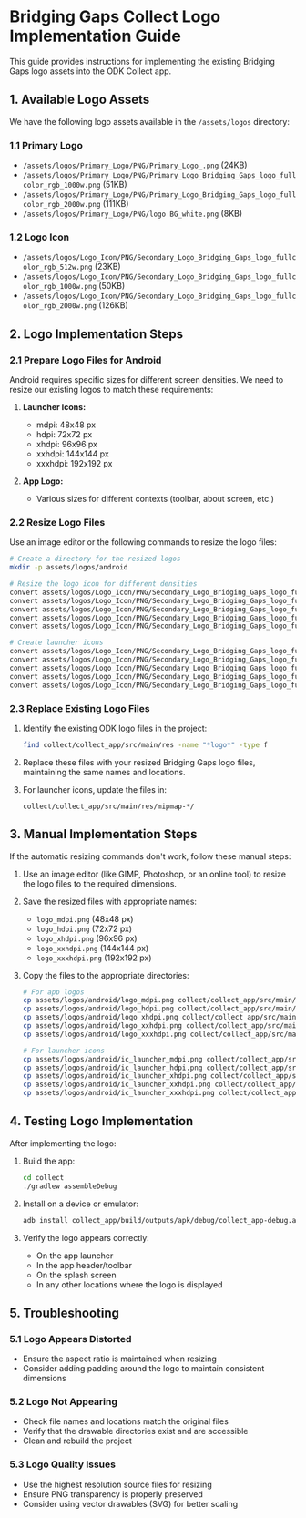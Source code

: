 # Bridging Gaps Collect Logo Implementation Guide

This guide provides instructions for implementing the existing Bridging Gaps logo assets into the ODK Collect app.

## 1. Available Logo Assets

We have the following logo assets available in the `/assets/logos` directory:

### 1.1 Primary Logo
- `/assets/logos/Primary_Logo/PNG/Primary_Logo_.png` (24KB)
- `/assets/logos/Primary_Logo/PNG/Primary_Logo_Bridging_Gaps_logo_fullcolor_rgb_1000w.png` (51KB)
- `/assets/logos/Primary_Logo/PNG/Primary_Logo_Bridging_Gaps_logo_fullcolor_rgb_2000w.png` (111KB)
- `/assets/logos/Primary_Logo/PNG/logo BG_white.png` (8KB)

### 1.2 Logo Icon
- `/assets/logos/Logo_Icon/PNG/Secondary_Logo_Bridging_Gaps_logo_fullcolor_rgb_512w.png` (23KB)
- `/assets/logos/Logo_Icon/PNG/Secondary_Logo_Bridging_Gaps_logo_fullcolor_rgb_1000w.png` (50KB)
- `/assets/logos/Logo_Icon/PNG/Secondary_Logo_Bridging_Gaps_logo_fullcolor_rgb_2000w.png` (126KB)

## 2. Logo Implementation Steps

### 2.1 Prepare Logo Files for Android

Android requires specific sizes for different screen densities. We need to resize our existing logos to match these requirements:

1. **Launcher Icons:**
   - mdpi: 48x48 px
   - hdpi: 72x72 px
   - xhdpi: 96x96 px
   - xxhdpi: 144x144 px
   - xxxhdpi: 192x192 px

2. **App Logo:**
   - Various sizes for different contexts (toolbar, about screen, etc.)

### 2.2 Resize Logo Files

Use an image editor or the following commands to resize the logo files:

```bash
# Create a directory for the resized logos
mkdir -p assets/logos/android

# Resize the logo icon for different densities
convert assets/logos/Logo_Icon/PNG/Secondary_Logo_Bridging_Gaps_logo_fullcolor_rgb_512w.png -resize 48x48 assets/logos/android/logo_mdpi.png
convert assets/logos/Logo_Icon/PNG/Secondary_Logo_Bridging_Gaps_logo_fullcolor_rgb_512w.png -resize 72x72 assets/logos/android/logo_hdpi.png
convert assets/logos/Logo_Icon/PNG/Secondary_Logo_Bridging_Gaps_logo_fullcolor_rgb_512w.png -resize 96x96 assets/logos/android/logo_xhdpi.png
convert assets/logos/Logo_Icon/PNG/Secondary_Logo_Bridging_Gaps_logo_fullcolor_rgb_1000w.png -resize 144x144 assets/logos/android/logo_xxhdpi.png
convert assets/logos/Logo_Icon/PNG/Secondary_Logo_Bridging_Gaps_logo_fullcolor_rgb_1000w.png -resize 192x192 assets/logos/android/logo_xxxhdpi.png

# Create launcher icons
convert assets/logos/Logo_Icon/PNG/Secondary_Logo_Bridging_Gaps_logo_fullcolor_rgb_512w.png -resize 48x48 assets/logos/android/ic_launcher_mdpi.png
convert assets/logos/Logo_Icon/PNG/Secondary_Logo_Bridging_Gaps_logo_fullcolor_rgb_512w.png -resize 72x72 assets/logos/android/ic_launcher_hdpi.png
convert assets/logos/Logo_Icon/PNG/Secondary_Logo_Bridging_Gaps_logo_fullcolor_rgb_512w.png -resize 96x96 assets/logos/android/ic_launcher_xhdpi.png
convert assets/logos/Logo_Icon/PNG/Secondary_Logo_Bridging_Gaps_logo_fullcolor_rgb_1000w.png -resize 144x144 assets/logos/android/ic_launcher_xxhdpi.png
convert assets/logos/Logo_Icon/PNG/Secondary_Logo_Bridging_Gaps_logo_fullcolor_rgb_1000w.png -resize 192x192 assets/logos/android/ic_launcher_xxxhdpi.png
```

### 2.3 Replace Existing Logo Files

1. Identify the existing ODK logo files in the project:
   ```bash
   find collect/collect_app/src/main/res -name "*logo*" -type f
   ```

2. Replace these files with your resized Bridging Gaps logo files, maintaining the same names and locations.

3. For launcher icons, update the files in:
   ```
   collect/collect_app/src/main/res/mipmap-*/
   ```

## 3. Manual Implementation Steps

If the automatic resizing commands don't work, follow these manual steps:

1. Use an image editor (like GIMP, Photoshop, or an online tool) to resize the logo files to the required dimensions.

2. Save the resized files with appropriate names:
   - `logo_mdpi.png` (48x48 px)
   - `logo_hdpi.png` (72x72 px)
   - `logo_xhdpi.png` (96x96 px)
   - `logo_xxhdpi.png` (144x144 px)
   - `logo_xxxhdpi.png` (192x192 px)

3. Copy the files to the appropriate directories:
   ```bash
   # For app logos
   cp assets/logos/android/logo_mdpi.png collect/collect_app/src/main/res/drawable-mdpi/
   cp assets/logos/android/logo_hdpi.png collect/collect_app/src/main/res/drawable-hdpi/
   cp assets/logos/android/logo_xhdpi.png collect/collect_app/src/main/res/drawable-xhdpi/
   cp assets/logos/android/logo_xxhdpi.png collect/collect_app/src/main/res/drawable-xxhdpi/
   cp assets/logos/android/logo_xxxhdpi.png collect/collect_app/src/main/res/drawable-xxxhdpi/
   
   # For launcher icons
   cp assets/logos/android/ic_launcher_mdpi.png collect/collect_app/src/main/res/mipmap-mdpi/ic_launcher.png
   cp assets/logos/android/ic_launcher_hdpi.png collect/collect_app/src/main/res/mipmap-hdpi/ic_launcher.png
   cp assets/logos/android/ic_launcher_xhdpi.png collect/collect_app/src/main/res/mipmap-xhdpi/ic_launcher.png
   cp assets/logos/android/ic_launcher_xxhdpi.png collect/collect_app/src/main/res/mipmap-xxhdpi/ic_launcher.png
   cp assets/logos/android/ic_launcher_xxxhdpi.png collect/collect_app/src/main/res/mipmap-xxxhdpi/ic_launcher.png
   ```

## 4. Testing Logo Implementation

After implementing the logo:

1. Build the app:
   ```bash
   cd collect
   ./gradlew assembleDebug
   ```

2. Install on a device or emulator:
   ```bash
   adb install collect_app/build/outputs/apk/debug/collect_app-debug.apk
   ```

3. Verify the logo appears correctly:
   - On the app launcher
   - In the app header/toolbar
   - On the splash screen
   - In any other locations where the logo is displayed

## 5. Troubleshooting

### 5.1 Logo Appears Distorted
- Ensure the aspect ratio is maintained when resizing
- Consider adding padding around the logo to maintain consistent dimensions

### 5.2 Logo Not Appearing
- Check file names and locations match the original files
- Verify that the drawable directories exist and are accessible
- Clean and rebuild the project

### 5.3 Logo Quality Issues
- Use the highest resolution source files for resizing
- Ensure PNG transparency is properly preserved
- Consider using vector drawables (SVG) for better scaling
